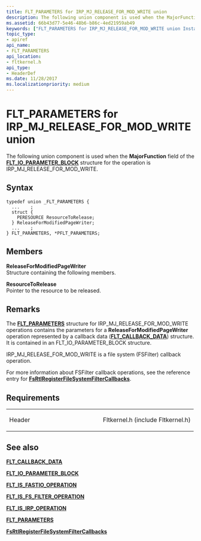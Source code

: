 ```yaml
---
title: FLT_PARAMETERS for IRP_MJ_RELEASE_FOR_MOD_WRITE union
description: The following union component is used when the MajorFunction field of the FLT\_IO\_PARAMETER\_BLOCK structure for the operation is IRP\_MJ\_RELEASE\_FOR\_MOD\_WRITE.
ms.assetid: 66b43d77-5e46-48b6-b86c-4ed21959ab49
keywords: ["FLT_PARAMETERS for IRP_MJ_RELEASE_FOR_MOD_WRITE union Installable File System Drivers", "FLT_PARAMETERS union Installable File System Drivers", "PFLT_PARAMETERS union pointer Installable File System Drivers"]
topic_type:
- apiref
api_name:
- FLT_PARAMETERS
api_location:
- fltkernel.h
api_type:
- HeaderDef
ms.date: 11/28/2017
ms.localizationpriority: medium
---
```


# FLT\_PARAMETERS for IRP\_MJ\_RELEASE\_FOR\_MOD\_WRITE union


The following union component is used when the **MajorFunction** field of the [**FLT\_IO\_PARAMETER\_BLOCK**](https://msdn.microsoft.com/library/windows/hardware/ff544638) structure for the operation is IRP\_MJ\_RELEASE\_FOR\_MOD\_WRITE.

Syntax
------

```ManagedCPlusPlus
typedef union _FLT_PARAMETERS {
  ...    ;
  struct {
    PERESOURCE ResourceToRelease;
  } ReleaseForModifiedPageWriter;
  ...    ;
} FLT_PARAMETERS, *PFLT_PARAMETERS;
```

Members
-------

**ReleaseForModifiedPageWriter**  
Structure containing the following members.

**ResourceToRelease**  
Pointer to the resource to be released.

Remarks
-------

The [**FLT\_PARAMETERS**](https://msdn.microsoft.com/library/windows/hardware/ff544673) structure for IRP\_MJ\_RELEASE\_FOR\_MOD\_WRITE operations contains the parameters for a **ReleaseForModifiedPageWriter** operation represented by a callback data ([**FLT\_CALLBACK\_DATA**](https://msdn.microsoft.com/library/windows/hardware/ff544620)) structure. It is contained in an FLT\_IO\_PARAMETER\_BLOCK structure.

IRP\_MJ\_RELEASE\_FOR\_MOD\_WRITE is a file system (FSFilter) callback operation.

For more information about FSFilter callback operations, see the reference entry for [**FsRtlRegisterFileSystemFilterCallbacks**](https://msdn.microsoft.com/library/windows/hardware/ff547172).

Requirements
------------

<table>
<colgroup>
<col width="50%" />
<col width="50%" />
</colgroup>
<tbody>
<tr class="odd">
<td align="left"><p>Header</p></td>
<td align="left">Fltkernel.h (include Fltkernel.h)</td>
</tr>
</tbody>
</table>

## See also


[**FLT\_CALLBACK\_DATA**](https://msdn.microsoft.com/library/windows/hardware/ff544620)

[**FLT\_IO\_PARAMETER\_BLOCK**](https://msdn.microsoft.com/library/windows/hardware/ff544638)

[**FLT\_IS\_FASTIO\_OPERATION**](https://msdn.microsoft.com/library/windows/hardware/ff544645)

[**FLT\_IS\_FS\_FILTER\_OPERATION**](https://msdn.microsoft.com/library/windows/hardware/ff544648)

[**FLT\_IS\_IRP\_OPERATION**](https://msdn.microsoft.com/library/windows/hardware/ff544654)

[**FLT\_PARAMETERS**](https://msdn.microsoft.com/library/windows/hardware/ff544673)

[**FsRtlRegisterFileSystemFilterCallbacks**](https://msdn.microsoft.com/library/windows/hardware/ff547172)

 

 






